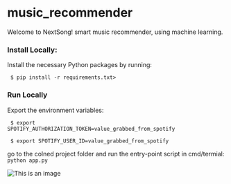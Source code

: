 # music_recommender
Welcome to NextSong! smart music recommender, using machine learning.


### Install Locally:
Install the necessary Python packages by running:

<code> $ pip install -r requirements.txt> </code>

### Run Locally
Export the environment variables:

<code> $ export SPOTIFY_AUTHORIZATION_TOKEN=value_grabbed_from_spotify</code>

<code> $ export SPOTIFY_USER_ID=value_grabbed_from_spotify</code>

go to the colned project folder and run the entry-point script in cmd/termial:
<code> python app.py</code>



![This is an image](https://github.com/michali123/music_recommender/blob/cd1052abfbe285fc9c7fe13e9f1c2c0eb4b3601e/static/images/readme_screenshot.png)
